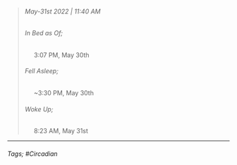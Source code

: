 >###### May-31st 2022 | 11:40 AM
>###### In Bed as Of;
> $\quad$ 3:07 PM, May 30th
>###### Fell Asleep;
> $\quad$ ~3:30 PM, May 30th
>###### Woke Up;
> $\quad$ 8:23 AM, May 31st
> <br>

--- 

###### Tags; #Circadian